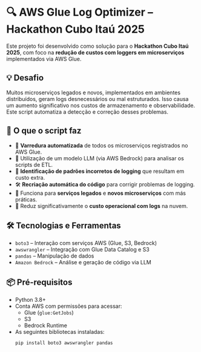 # 🔍 AWS Glue Log Optimizer – Hackathon Cubo Itaú 2025

Este projeto foi desenvolvido como solução para o **Hackathon Cubo Itaú 2025**, com foco na **redução de custos com loggers em microserviços** implementados via AWS Glue.

## 💡 Desafio

Muitos microserviços legados e novos, implementados em ambientes distribuídos, geram logs desnecessários ou mal estruturados. Isso causa um aumento significativo nos custos de armazenamento e observabilidade. Este script automatiza a detecção e correção desses problemas.

## 🚀 O que o script faz

- 🔎 **Varredura automatizada** de todos os microserviços registrados no AWS Glue.
- 🤖 Utilização de um modelo LLM (via AWS Bedrock) para analisar os scripts de ETL.
- 🧠 **Identificação de padrões incorretos de logging** que resultam em custo extra.
- 🛠️ **Recriação automática do código** para corrigir problemas de logging.
- 🔄 Funciona para **serviços legados** e **novos microserviços** com más práticas.
- 💸 Reduz significativamente o **custo operacional com logs** na nuvem.

## 🛠️ Tecnologias e Ferramentas

- `boto3` – Interação com serviços AWS (Glue, S3, Bedrock)
- `awswrangler` – Integração com Glue Data Catalog e S3
- `pandas` – Manipulação de dados
- `Amazon Bedrock` – Análise e geração de código via LLM

## 📦 Pré-requisitos

- Python 3.8+
- Conta AWS com permissões para acessar:
  - Glue (`glue:GetJobs`)
  - S3
  - Bedrock Runtime
- As seguintes bibliotecas instaladas:
  ```bash
  pip install boto3 awswrangler pandas
